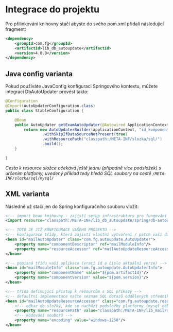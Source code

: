 # Integrace do projektu

Pro přilinkování knihovny stačí abyste do svého pom.xml přidali následující fragment:

``` xml
<dependency>   
    <groupId>com.fg</groupId>   
    <artifactId>lib_db_autoupdate</artifactId>   
    <version>4.0.0</version>
</dependency>
```

## Java config varianta

Pokud používáte JavaConfig konfiguraci Springového kontextu, můžete integraci DbAutoUpdater provést takto:

``` java
@Configuration
@Import(AutoUpdaterConfiguration.class)
public class StableConfiguration {

    @Bean
    public AutoUpdater getExamAutoUpdater(@Autowired ApplicationContext applicationContext) {
        return new AutoUpdaterBuilder(applicationContext, "id_komponenty", "1.0")
                .withSkipIfDataSourceNotPresent(true)
                .withResourcePath("classpath:/META-INF/slozka/sql/")
                .build();
    }

}
```

_Cesta k resource složce očekává ještě jednu (případně více podsložek) s určením platfomy, uvedený příklad tedy hledá 
SQL soubory na cestě `/META-INF/slozka/sql/mysql/`_

## XML varianta

Následně už stačí jen do Spring konfiguračního souboru vložit:

``` xml
<!-- import bean knihovny - zajistí setup infrastruktury pro fungování knihovny --> 
<import resource="classpath:/META-INF/lib_db_autoupdate/spring/db-autoupdate-config.xml"/> 

<!-- TOTO JE JIŽ KONFIGURACE VAŠEHO PROJEKTU --> 
<!-- konfigurace třídy, která zajistí vlastní vytvoření / patch vaší databáze --> 
<bean id="mailAutoUpdater" class="com.fg.autoupdate.AutoUpdater">   
    <property name="componentDescriptor" ref="mailModuleInfo"/>   
    <property name="resourceAccessor" ref="mailAutoUpdateResourceAccessor"/>
</bean>  

<!-- popisná třídu vaší aplikace (vrací id a číslo aktuální verze) --> 
<bean id="mailModuleInfo" class="com.fg.autoupdate.AutoUpdaterInfo">   
    <property name="componentName" value="${pom.artifactId}"/>  
    <property name="componentVersion" value="${pom.version}"/>
</bean> 

<!-- třída definující přístup k resourcům s SQL příkazy --> 
<!-- defaultní implementace načte seznam SQL dotazů oddělených středníky ze souboru --> 
<bean id="mailAutoUpdateResourceAccessor" class="com.fg.autoupdate.resources.DefaultResourceAccessor">   
    <!-- odkaz do složky, kde se nachází podsložky platformy (mysql nebo oracle) s SQL soubory -->   
    <property name="resourcePath" value="classpath:/META-INF/lib_mail/sql/"/>   
    <!-- kódování souborů -->   
    <property name="encoding" value="windows-1250"/>
</bean>
```